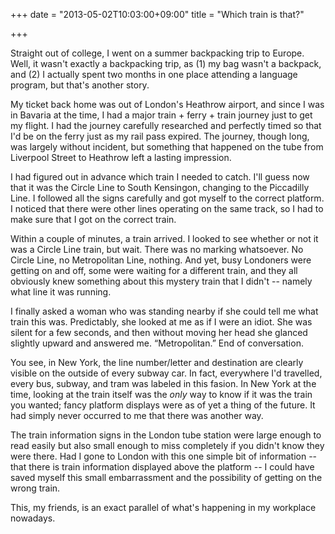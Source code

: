 +++
date = "2013-05-02T10:03:00+09:00"
title = "Which train is that?"

+++

Straight out of college, I went on a summer backpacking trip to Europe.
Well, it wasn't exactly a backpacking trip, as (1) my bag wasn't a backpack, and (2) I actually spent two months in one place attending a language program, but that's another story.

My ticket back home was out of London's Heathrow airport, and since I was in Bavaria at the time, I had a major train + ferry + train journey just to get my flight.
I had the journey carefully researched and perfectly timed so that I'd be on the ferry just as my rail pass expired.
The journey, though long, was largely without incident, but something that happened on the tube from Liverpool Street to Heathrow left a lasting impression.

I had figured out in advance which train I needed to catch. I'll guess now that it was the Circle Line to South Kensingon, changing to the Piccadilly Line.
I followed all the signs carefully and got myself to the correct platform.
I noticed that there were other lines operating on the same track, so I had to make sure that I got on the correct train.

Within a couple of minutes, a train arrived.  I looked to see whether or not it was a Circle Line train, but wait.
There was no marking whatsoever.  No Circle Line, no Metropolitan Line, nothing.
And yet, busy Londoners were getting on and off, some were waiting for a different train, and they all obviously knew something about this mystery train that I didn't --
namely what line it was running.

I finally asked a woman who was standing nearby if she could tell me what train this was.  Predictably, she looked at me as if I were an idiot.
She was silent for a few seconds, and then without moving her head she glanced slightly upward and answered me.  &ldquo;Metropolitan.&rdquo;  End of conversation.

You see, in New York, the line number/letter and destination are clearly visible on the outside of every subway car.
In fact, everywhere I'd travelled, every bus, subway, and tram  was labeled in this fasion.
In New York at the time, looking at the train itself was the *only* way to know if it was the train you wanted; fancy platform displays were as of yet a thing of the future.  It had simply never occurred to me that there was another way.

The train information signs in the London tube station were large enough to read easily but also small enough to miss completely if you didn't know they were there.
Had I gone to London with this one simple bit of information -- that there is train information displayed above the platform -- I could have saved myself this small embarrassment and the possibility of getting on the wrong train.

This, my friends, is an exact parallel of what's happening in my workplace nowadays.
